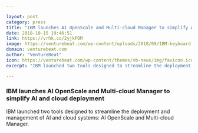 ```yaml
---

layout: post
category: press
title: "IBM launches AI OpenScale and Multi-cloud Manager to simplify AI and cloud deployment"
date: 2018-10-15 19:46:51
link: https://vrhk.co/2yjkPOM
image: https://venturebeat.com/wp-content/uploads/2018/09/IBM-keyboard-Esteban-Maringolo-Flickr-1.jpg?fit=578%2C434&strip=all
domain: venturebeat.com
author: "VentureBeat"
icon: https://venturebeat.com/wp-content/themes/vb-news/img/favicon.ico
excerpt: "IBM launched two tools designed to streamline the deployment and management of AI and cloud systems: AI OpenScale and Multi-cloud Manager."

---
```


### IBM launches AI OpenScale and Multi-cloud Manager to simplify AI and cloud deployment

IBM launched two tools designed to streamline the deployment and management of AI and cloud systems: AI OpenScale and Multi-cloud Manager.
